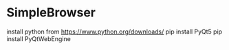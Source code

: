 # SimpleBrowser
install python from https://www.python.org/downloads/
pip install PyQt5
pip install PyQtWebEngine
